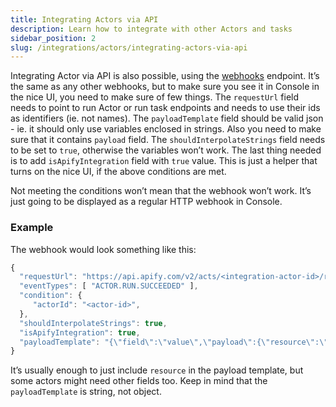 ```yaml
---
title: Integrating Actors via API
description: Learn how to integrate with other Actors and tasks
sidebar_position: 2
slug: /integrations/actors/integrating-actors-via-api
---
```



Integrating Actor via API is also possible, using the [webhooks](https://docs.apify.com/api/v2#/reference/webhooks/webhook-collection/create-webhook) endpoint. It’s the same as any other webhooks, but to make sure you see it in Console in the nice UI, you need to make sure of few things. The `requestUrl` field needs to point to run Actor or run task endpoints and needs to use their ids as identifiers (ie. not names). The `payloadTemplate` field should be valid json - ie. it should only use variables enclosed in strings. Also you need to make sure that it contains `payload` field. The `shouldInterpolateStrings` field needs to be set to `true`, otherwise the variables won’t work. The last thing needed is to add `isApifyIntegration` field with `true` value. This is just a helper that turns on the nice UI, if the above conditions are met.

Not meeting the conditions won’t mean that the webhook won’t work. It’s just going to be displayed as a regular HTTP webhook in Console.

### Example

The webhook would look something like this:

```jsx
{
  "requestUrl": "https://api.apify.com/v2/acts/<integration-actor-id>/runs",
  "eventTypes": [ "ACTOR.RUN.SUCCEEDED" ],
  "condition": {
     "actorId": "<actor-id>",
  },
  "shouldInterpolateStrings": true,
  "isApifyIntegration": true,
  "payloadTemplate": "{\"field\":\"value\",\"payload\":{\"resource\":\"{{resource}}\"}}",
}
```

It’s usually enough to just include `resource` in the payload template, but some actors might need other fields too. Keep in mind that the `payloadTemplate` is string, not object.